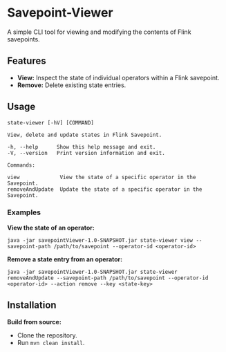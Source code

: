 # Savepoint-Viewer

A simple CLI tool for viewing and modifying the contents of Flink savepoints.

## Features

- **View:** Inspect the state of individual operators within a Flink savepoint.
- **Remove:** Delete existing state entries.

## Usage

```
state-viewer [-hV] [COMMAND]

View, delete and update states in Flink Savepoint.

-h, --help      Show this help message and exit.
-V, --version   Print version information and exit.

Commands:

view             View the state of a specific operator in the Savepoint.
removeAndUpdate  Update the state of a specific operator in the Savepoint.
```

### Examples

**View the state of an operator:**

```
java -jar savepointViewer-1.0-SNAPSHOT.jar state-viewer view --savepoint-path /path/to/savepoint --operator-id <operator-id>
```

**Remove a state entry from an operator:**

```
java -jar savepointViewer-1.0-SNAPSHOT.jar state-viewer removeAndUpdate --savepoint-path /path/to/savepoint --operator-id <operator-id> --action remove --key <state-key>
```


## Installation

**Build from source:**
- Clone the repository.
- Run `mvn clean install`.
